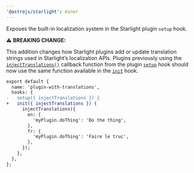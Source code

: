 ```yaml
---
'@astrojs/starlight': minor
---
```


Exposes the built-in localization system in the Starlight plugin `setup` hook.

⚠️ **BREAKING CHANGE:**

This addition changes how Starlight plugins add or update translation strings used in Starlight’s localization APIs.
Plugins previously using the [`injectTranslations()`](https://starlight.astro.build/reference/plugins/#injecttranslations) callback function from the plugin [`setup`](https://starlight.astro.build/reference/plugins/#hookssetup) hook should now use the same function available in the [`init`](https://starlight.astro.build/reference/plugins/#hooksinit) hook.

```diff
export default {
  name: 'plugin-with-translations',
  hooks: {
-   setup({ injectTranslations }) {
+   init({ injectTranslations }) {
      injectTranslations({
        en: {
          'myPlugin.doThing': 'Do the thing',
        },
        fr: {
          'myPlugin.doThing': 'Faire le truc',
        },
      });
    },
  },
};
```
